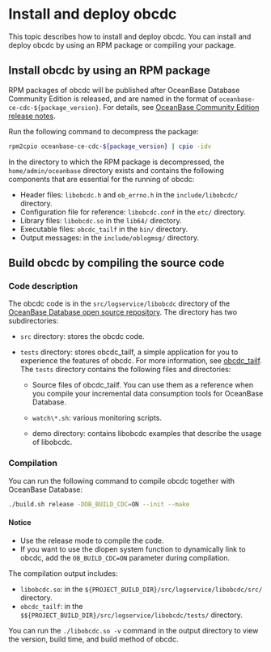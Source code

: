 # Install and deploy obcdc

This topic describes how to install and deploy obcdc. You can install and deploy obcdc by using an RPM package or compiling your package.

## Install obcdc by using an RPM package

RPM packages of obcdc will be published after OceanBase Database Community Edition is released, and are named in the format of `oceanbase-ce-cdc-${package_version}`. For details, see [OceanBase Community Edition release notes](https://github.com/oceanbase/oceanbase/releases).

Run the following command to decompress the package:

```bash
rpm2cpio oceanbase-ce-cdc-${package_version} | cpio -idv
```

In the directory to which the RPM package is decompressed, the `home/admin/oceanbase` directory exists and contains the following components that are essential for the running of obcdc:

* Header files: `libobcdc.h` and `ob_errno.h` in the `include/libobcdc/` directory.
* Configuration file for reference: `libobcdc.conf` in the `etc/` directory.
* Library files: `libobcdc.so` in the `lib64/` directory.
* Executable files: `obcdc_tailf` in the `bin/` directory.
* Output messages: in the `include/oblogmsg/` directory.

## Build obcdc by compiling the source code

### Code description

The obcdc code is in the `src/logservice/libobcdc` directory of the [OceanBase Database open source repository](https://github.com/oceanbase/oceanbase). The directory has two subdirectories:

* `src` directory: stores the obcdc code.
* `tests` directory: stores obcdc_tailf, a simple application for you to experience the features of obcdc. For more information, see [obcdc_tailf](../100.deploy-and-use-obcdc/300.obcdc-tailf.md). The `tests` directory contains the following files and directories:

   * Source files of obcdc_tailf. You can use them as a reference when you compile your incremental data consumption tools for OceanBase Database.

   * `watch\*.sh`: various monitoring scripts.

   * demo directory: contains libobcdc examples that describe the usage of libobcdc.

### Compilation

You can run the following command to compile obcdc together with OceanBase Database:

```bash
./build.sh release -DOB_BUILD_CDC=ON --init --make
```

<main id="notice" type='notice'>
    <h4>Notice</h4>
    <ul>
    <li>Use the release mode to compile the code. </li>
    <li>If you want to use the dlopen system function to dynamically link to obcdc, add the <code>OB_BUILD_CDC=ON</code> parameter during compilation. </li>
    </ul>
</main>

The compilation output includes:

* `libobcdc.so`: in the `${PROJECT_BUILD_DIR}/src/logservice/libobcdc/src/` directory.
* `obcdc_tailf`: in the `$${PROJECT_BUILD_DIR}/src/logservice/libobcdc/tests/` directory.

You can run the `./libobcdc.so -v` command in the output directory to view the version, build time, and build method of obcdc.